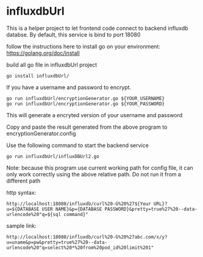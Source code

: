 # influxdbUrl

This is a helper project to let frontend code connect to backend influxdb databse.
By default, this service is bind to port 18080

follow the instructions here to install go on your environment:
https://golang.org/doc/install



build all go file in influxdbUrl project
```
go install influxdbUrl/
```

If you have a username and password to encrypt.

```
go run influxdbUrl/encryptionGenerator.go ${YOUR_USERNAME}
go run influxdbUrl/encryptionGenerator.go ${YOUR_PASSWORD}
```
This will generate a encryted version of your username and password

Copy and paste the result generated from the above program to encryptionGenerator.config


Use the following command to start the backend service
```
go run influxdbUrl/influxDBUrl2.go
```

Note: because this program use current working path for config file, it can only work correctly using the above relative path. Do not run it from a different path


http syntax:
```
http://localhost:18080/influxdb/curl%20-G%20%27${Your URL}?u=${DATABASE USER NAME}&p={DATABASE PASSWORD}&pretty=true%27%20--data-urlencode%20"q=${sql command}"
```

sample link:
```
http://localhost:18080/influxdb/curl%20-G%20%27abc.com/x/y?u=uname&p=pw&pretty=true%27%20--data-urlencode%20"q=select%20*%20from%20pod_id%20limit%201"
```
